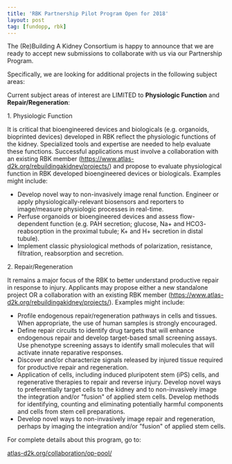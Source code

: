 ```yaml
---
title: 'RBK Partnership Pilot Program Open for 2018'
layout: post
tag: [fundopp, rbk]
---
```


The (Re)Building A Kidney Consortium is happy to announce that we are ready to accept new submissions to collaborate with us via our Partnership Program.

Specifically, we are looking for additional projects in the following subject areas:

<p>Current subject areas of interest are LIMITED to <strong>Physiologic Function</strong> and <strong>Repair/Regeneration</strong>:</p>

<p>  1.	Physiologic Function</p>
<p>It is critical that bioengineered devices and biologicals (e.g. organoids, bioprinted devices) developed in RBK reflect the physiologic functions of the kidney. Specialized tools and expertise are needed to help evaluate these functions. Successful applications must involve a collaboration with an existing RBK member (<a href="/rebuildingakidney/projects/">https://www.atlas-d2k.org/rebuildingakidney/projects/</a>) and propose to evaluate physiological function in RBK developed bioengineered devices or biologicals.  Examples might include: </p>
<ul>
  <li>Develop novel way to non-invasively image renal function.  Engineer or apply physiologically-relevant biosensors and reporters to image/measure physiologic processes in real-time.</li>
  <li>Perfuse organoids or bioengineered  devices and assess flow-dependent function (e.g. PAH secretion; glucose, Na+ and HCO3- reabsorption in the proximal tubule; K+ and H+ secretion in distal tubule).</li>
  <li>Implement classic physiological methods of polarization, resistance, filtration, reabsorption and secretion.</li>
</ul>

<p>2.	Repair/Regeneration</p>
<p>It remains a major focus of the RBK to better understand productive repair in response to injury.  Applicants may propose either a new standalone project OR a collaboration with an existing RBK member (<a href="https://www.atlas-d2k.org/rebuildingakidney/projects/">https://www.atlas-d2k.org/rebuildingakidney/projects/</a>). Examples might include:</p>
<ul>
  <li>Profile endogenous repair/regeneration pathways in cells and tissues.  When appropriate, the use of human samples is strongly encouraged.</li>
  <li>Define repair circuits to identify drug targets that will enhance endogenous repair and develop target-based small screening assays.  Use phenotype screening assays to identify small molecules that will activate innate reparative responses.</li>
  <li>Discover and/or characterize signals released by injured tissue required for productive repair and regeneration.</li>
  <li>Application of cells, including induced pluripotent stem (iPS) cells, and regenerative therapies to repair and reverse injury.  Develop novel ways to preferentially target cells to the kidney and to non-invasively image the integration and/or "fusion" of applied stem cells.  Develop methods for identifying, counting and eliminating potentially harmful components and cells from stem cell preparations.</li>
  <li>Develop novel ways to non-invasively image repair and regeneration, perhaps by imaging the integration and/or "fusion" of applied stem cells.</li>
</ul>

For complete details about this program, go to:

<a href="https://www.atlas-d2k.org/collaboration/op-pool/">atlas-d2k.org/collaboration/op-pool/</a>
